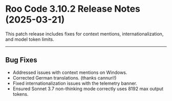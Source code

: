 # Roo Code 3.10.2 Release Notes (2025-03-21)

This patch release includes fixes for context mentions, internationalization, and model token limits.

---

## Bug Fixes

*   Addressed issues with context mentions on Windows.
*   Corrected German translations. (thanks cannuri!)
*   Fixed internationalization issues with the telemetry banner.
*   Ensured Sonnet 3.7 non-thinking mode correctly uses 8192 max output tokens.